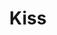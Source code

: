 ---
pid: mx109
title: Kiss
location_transcription: 5th Market
coordinates: "[-75.148898373581, 39.950575888391]"
zipcode: '19131'
gen_neighborhood: West Philadelphia
neighborhood: Wynnefield
outside_phl: 
age: '12'
age_range: 6-13
instagram: 
image_file_name: mx_109.jpg
proposal_transcription: 
topic: Love
topic_summary: '0'
type: Other No Form
keywords_other: 
credit: James
image_labels: 
twitter: 
facebook: 
permalink: "/monuments/mx109/"
layout: item-page
---